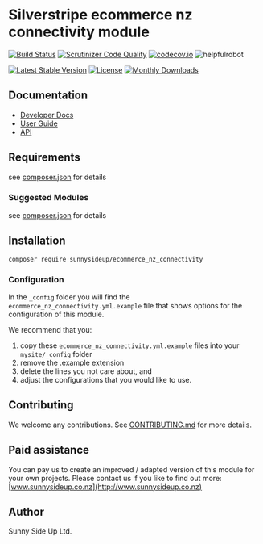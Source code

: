 # Silverstripe ecommerce nz connectivity module
[![Build Status](https://travis-ci.org/sunnysideup/silverstripe-ecommerce_nz_connectivity.svg?branch=master)](https://travis-ci.org/sunnysideup/silverstripe-ecommerce_nz_connectivity)
[![Scrutinizer Code Quality](https://scrutinizer-ci.com/g/sunnysideup/silverstripe-ecommerce_nz_connectivity/badges/quality-score.png?b=master)](https://scrutinizer-ci.com/g/sunnysideup/silverstripe-ecommerce_nz_connectivity/?branch=master)
[![codecov.io](https://codecov.io/github/sunnysideup/silverstripe-ecommerce_nz_connectivity/coverage.svg?branch=master)](https://codecov.io/github/sunnysideup/silverstripe-ecommerce_nz_connectivity?branch=master)
![helpfulrobot](https://helpfulrobot.io/sunnysideup/ecommerce_nz_connectivity/badge)

[![Latest Stable Version](https://poser.pugx.org/sunnysideup/ecommerce_nz_connectivity/version)](https://packagist.org/packages/sunnysideup/ecommerce_nz_connectivity)
[![License](https://poser.pugx.org/sunnysideup/ecommerce_nz_connectivity/license)](https://packagist.org/packages/sunnysideup/ecommerce_nz_connectivity)
[![Monthly Downloads](https://poser.pugx.org/sunnysideup/ecommerce_nz_connectivity/d/monthly)](https://packagist.org/packages/sunnysideup/ecommerce_nz_connectivity)


## Documentation



 * [Developer Docs](docs/en/INDEX.md)
 * [User Guide](docs/en/userguide.md)
 * [API](http://ssmods.com/apis/ecommerce_nz_connectivity/docs/en/api/)

## Requirements



see [composer.json](composer.json) for details

### Suggested Modules



see [composer.json](composer.json) for details


## Installation


```
composer require sunnysideup/ecommerce_nz_connectivity
```

### Configuration



In the `_config` folder you will find the `ecommerce_nz_connectivity.yml.example`
file that shows options for the configuration of this module.

We recommend that you:

  1. copy these `ecommerce_nz_connectivity.yml.example` files into your
`mysite/_config` folder
  2. remove the .example extension
  3. delete the lines you not care about, and
  4. adjust the configurations that you would like to use.


## Contributing



We welcome any contributions. See [CONTRIBUTING.md](CONTRIBUTING.md) for more details.

## Paid assistance



You can pay us to create an improved / adapted version of this module for your own projects.  Please contact us if you like to find out more: [www.sunnysideup.co.nz](http://www.sunnysideup.co.nz)

## Author



Sunny Side Up Ltd.

